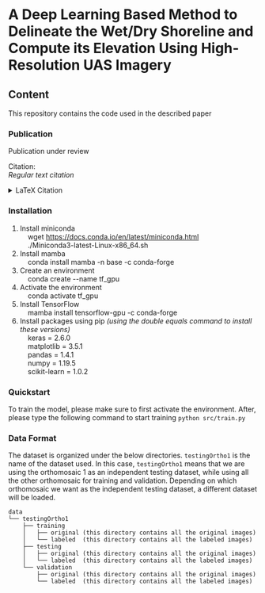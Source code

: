 # A Deep Learning Based Method to Delineate the Wet/Dry Shoreline and Compute its Elevation Using High-Resolution UAS Imagery
## Content
This repository contains the code used in the described paper

### Publication
Publication under review

Citation:<br>
<i>Regular text citation</i>

<details>
  <summary>LaTeX Citation</summary>
  
        @article{vicensmiquel,
                title={A Deep Learning Based Method to Delineate the Wet/Dry Shoreline and Compute its Elevation Using High-Resolution UAS Imagery},
                author={Vicens-Miquel, Marina and Medrano, Antonio and Tissot, Philippe and Kamangir, Hamid and Starek, Michael},
                journal={Remote Sensing MDPI(Submitted, pending review)}
        }
</details>

### Installation
1) Install miniconda </br>
        &nbsp; &nbsp; wget https://docs.conda.io/en/latest/miniconda.html </br>
        &nbsp; &nbsp; ./Miniconda3-latest-Linux-x86_64.sh </br>
2) Install mamba </br>
        &nbsp; &nbsp; conda install mamba -n base -c conda-forge </br>
3) Create an environment </br>
        &nbsp; &nbsp; conda create --name tf_gpu  </br>
4) Activate the environment </br>
        &nbsp; &nbsp; conda activate tf_gpu </br>
5) Install TensorFlow </br>
        &nbsp; &nbsp; mamba install tensorflow-gpu -c conda-forge </br>
6) Install packages using pip <i>(using the double equals command to install these versions)</i></br>
        &nbsp; &nbsp; keras = 2.6.0    </br>
        &nbsp; &nbsp; matplotlib = 3.5.1    </br>
        &nbsp; &nbsp; pandas = 1.4.1   </br>
        &nbsp; &nbsp; numpy = 1.19.5   </br>
        &nbsp; &nbsp; scikit-learn = 1.0.2 </br>


### Quickstart
To train the model, please make sure to first activate the environment. After, please type the following command to start training `python src/train.py`



### Data Format
The dataset is organized under the below directories. `testingOrtho1` is the name of the dataset used. In this case, `testingOrtho1` means that we are using the orthomosaic 1 as an independent testing dataset, while using all the other orthomosaic for training and validation. Depending on which orthomosaic we want as the independent testing dataset, a different dataset will be loaded.
		
	data
	└── testingOrtho1
	    ├── training
	    │   ├── original (this directory contains all the original images) 
	    │   └── labeled  (this directory contains all the labeled images)
	    ├── testing
	    │   ├── original (this directory contains all the original images) 
	    │   └── labeled  (this directory contains all the labeled images)
	    └── validation
	        ├── original (this directory contains all the original images) 
	        └── labeled  (this directory contains all the labeled images)

